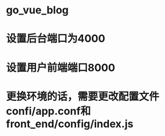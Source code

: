 # go_vue_blog

# 设置后台端口为4000

# 设置用户前端端口8000

# 更换环境的话，需要更改配置文件confi/app.conf和front_end/config/index.js

